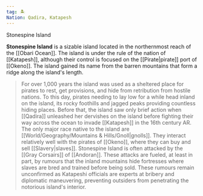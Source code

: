 ```yaml
---
tag: 🏝️
Nation: Qadira, Katapesh
---
```

Stonespine Island
> 
**Stonespine Island** is a sizable island located in the northernmost reach of the [[Obari Ocean]]. The island is under the rule of the nation of [[Katapesh]], although their control is focused on the [[Pirate|pirate]] port of [[Okeno]]. The island gained its name from the barren mountains that form a ridge along the island's length.
> For over 1,000 years the island was used as a sheltered place for pirates to rest, get provisions, and hide from retribution from hostile nations. To this day, pirates needing to lay low for a while head inland on the island, its rocky foothills and jagged peaks providing countless hiding places. Before that, the island saw only brief action when [[Qadira]] unleashed her dervishes on the island before fighting their way across the ocean to invade [[Katapesh]] in the 16th century AR.
> The only major race native to the island are [[World/Geography/Mountains & Hills/Gnoll|gnolls]]. They interact relatively well with the pirates of [[Okeno]], where they can buy and sell [[Slavery|slaves]].
> Stonespine Island is often attacked by the [[Gray Corsairs]] of [[Andoran]]. These attacks are fueled, at least in part, by rumours that the inland mountains hide fortresses where slaves are bred and trained before being sold. These rumours remain unconfirmed as Katapeshi officials are experts at bribery and diplomatic maneuvering, preventing outsiders from penetrating the notorious island's interior.









